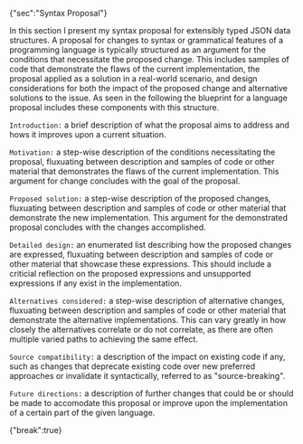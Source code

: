 {"sec":"Syntax Proposal"}

In this section I present my syntax proposal for extensibly typed JSON data structures. A proposal for changes to syntax or grammatical features of a programming language is typically structured as an argument for the conditions that necessitate the proposed change. This includes samples of code that demonstrate the flaws of the current implementation, the proposal applied as a solution in a real-world scenario, and design considerations for both the impact of the proposed change and alternative solutions to the issue. As seen in the following the blueprint for a language proposal includes these components with this structure.

`Introduction:` a brief description of what the proposal aims to address and hows it improves upon a current situation.

`Motivation:` a step-wise description of the conditions necessitating the proposal, fluxuating between description and samples of code or other material that demonstrates the flaws of the current implementation. This argument for change concludes with the goal of the proposal.

`Proposed solution:` a step-wise description of the proposed changes, fluxuating between description and samples of code or other material that demonstrate the new implementation. This argument for the demonstrated proposal concludes with the changes accomplished.

`Detailed design:` an enumerated list describing how the proposed changes are expressed, fluxuating between description and samples of code or other material that showcase these expressions. This should include a criticial reflection on the proposed expressions and unsupported expressions if any exist in the implementation.

`Alternatives considered:` a step-wise description of alternative changes, fluxuating between description and samples of code or other material that demonstrate the alternative implementations. This can vary greatly in how closely the alternatives correlate or do not correlate, as there are often multiple varied paths to achieving the same effect.

`Source compatibility:` a description of the impact on existing code if any, such as changes that deprecate existing code over new preferred approaches or invalidate it syntactically, referred to as "source-breaking".

`Future directions:` a description of further changes that could be or should be made to accomodate this proposal or improve upon the implementation of a certain part of the given language.

{"break":true}